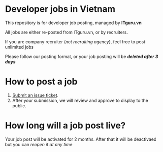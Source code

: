 # Developer jobs in Vietnam
This repository is for developer job posting, managed by __ITguru.vn__

All jobs are either re-posted from ITguru.vn, or by recruiters. 

If you are company recruiter (_not recruiting agency_), feel free to post unlimited jobs

Please follow our posting format, or your job posting will be ___deleted after 3 days___

# How to post a job

1. [Submit an issue ticket](https://github.com/itguru-jobs/developer/issues/new).
2. After your submission, we will review and approve to display to the public.

# How long will a job post live?

Your job post will be activated for 2 months. After that it will be deactivaed but you can _reopen it at any time_


